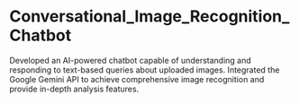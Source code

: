 # Conversational_Image_Recognition_Chatbot
Developed an AI-powered chatbot capable of understanding and responding to text-based queries about uploaded images. Integrated the Google Gemini API to achieve comprehensive image recognition and provide in-depth analysis features.
